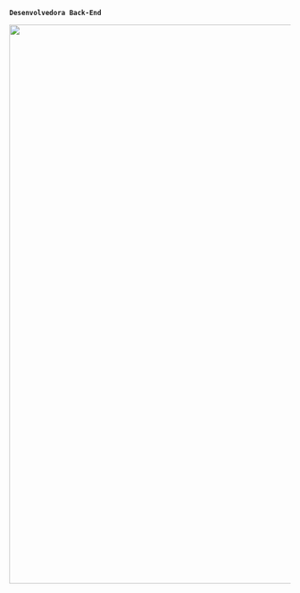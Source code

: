 **`Desenvolvedora Back-End`**

<p>
    <img 
        align="Center" 
        width="1000px" 
        src="https://github.com/user-attachments/assets/5de424e9-3b96-4c10-bf66-be1bac13e02d" 
        />
</p>


